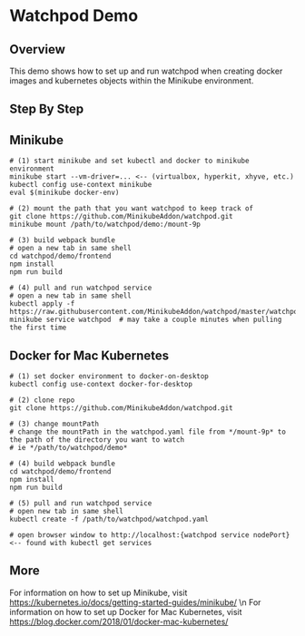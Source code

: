 # Watchpod Demo

## Overview
This demo shows how to set up and run watchpod when creating docker images and kubernetes objects within the Minikube environment.

## Step By Step 
## Minikube
```
# (1) start minikube and set kubectl and docker to minikube environment
minikube start --vm-driver=... <-- (virtualbox, hyperkit, xhyve, etc.)
kubectl config use-context minikube
eval $(minikube docker-env)

# (2) mount the path that you want watchpod to keep track of
git clone https://github.com/MinikubeAddon/watchpod.git
minikube mount /path/to/watchpod/demo:/mount-9p

# (3) build webpack bundle
# open a new tab in same shell
cd watchpod/demo/frontend
npm install
npm run build

# (4) pull and run watchpod service
# open a new tab in same shell
kubectl apply -f https://raw.githubusercontent.com/MinikubeAddon/watchpod/master/watchpod.yaml
minikube service watchpod  # may take a couple minutes when pulling the first time
```

## Docker for Mac Kubernetes
```
# (1) set docker environment to docker-on-desktop
kubectl config use-context docker-for-desktop

# (2) clone repo
git clone https://github.com/MinikubeAddon/watchpod.git

# (3) change mountPath
# change the mountPath in the watchpod.yaml file from */mount-9p* to the path of the directory you want to watch 
# ie */path/to/watchpod/demo*

# (4) build webpack bundle
cd watchpod/demo/frontend
npm install
npm run build

# (5) pull and run watchpod service
# open new tab in same shell
kubectl create -f /path/to/watchpod/watchpod.yaml

# open browser window to http://localhost:{watchpod service nodePort} <-- found with kubectl get services
```

## More
For information on how to set up Minikube, visit <a href="https://kubernetes.io/docs/getting-started-guides/minikube/">https://kubernetes.io/docs/getting-started-guides/minikube/</a> \n
For information on how to set up Docker for Mac Kubernetes, visit <a href="https://blog.docker.com/2018/01/docker-mac-kubernetes/">https://blog.docker.com/2018/01/docker-mac-kubernetes/</a>
